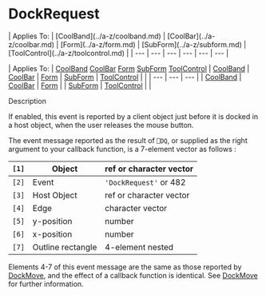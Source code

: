 




<h1 class="heading"><span class="name">DockRequest</span></h1>
| Applies To: | [CoolBand](../a-z/coolband.md) | [CoolBar](../a-z/coolbar.md) | [Form](../a-z/form.md) | [SubForm](../a-z/subform.md) | [ToolControl](../a-z/toolcontrol.md) |
| --- | --- | --- | --- | --- | ---  |

| Applies To: | [CoolBand](../a-z/coolband.md) [CoolBar](../a-z/coolbar.md) [Form](../a-z/form.md) [SubForm](../a-z/subform.md) [ToolControl](../a-z/toolcontrol.md) | [CoolBand](../a-z/coolband.md) | [CoolBar](../a-z/coolbar.md) | [Form](../a-z/form.md) | [SubForm](../a-z/subform.md) | [ToolControl](../a-z/toolcontrol.md) |  |
| --- | --- | ---  |
| [CoolBand](../a-z/coolband.md) | [CoolBar](../a-z/coolbar.md) | [Form](../a-z/form.md) |
| [SubForm](../a-z/subform.md) | [ToolControl](../a-z/toolcontrol.md) |  |


Description


If enabled, this event is reported by a client object just before it is docked in a host object, when the user releases the mouse button.


The event message reported as the result of `⎕DQ`, or supplied as the right argument to your callback function, is a 7-element vector as follows :

| `[1]` | Object | ref or character vector |
| --- | --- | ---  |
| `[2]` | Event | `'DockRequest'` or 482 |
| `[3]` | Host Object | ref or character vector |
| `[4]` | Edge | character vector |
| `[5]` | y-position | number |
| `[6]` | x-position | number |
| `[7]` | Outline rectangle | 4-element nested |


Elements 4-7 of this event message are the same as those reported by [DockMove](../a-z/dockmove.md), and the effect of a callback function is identical. See [DockMove](../a-z/dockmove.md) for further information.



